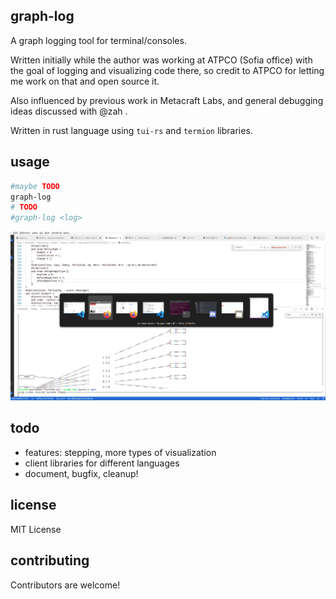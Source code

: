 
graph-log
----------

A graph logging tool for terminal/consoles.

Written initially while the author was working at ATPCO (Sofia office) with the goal of logging and visualizing code there, so credit to ATPCO for letting me work on that and open source it. 

Also influenced by previous work in Metacraft Labs, and general debugging ideas discussed with @zah .

Written in rust language using `tui-rs` and `termion` libraries.


usage
-----

```bash
#maybe TODO
graph-log
# TODO
#graph-log <log>
```

![graph visualization](media/graph.gif)

todo
-----

* features: stepping, more types of visualization
* client libraries for different languages
* document, bugfix, cleanup!

license
-----

MIT License

contributing
-----

Contributors are welcome!

